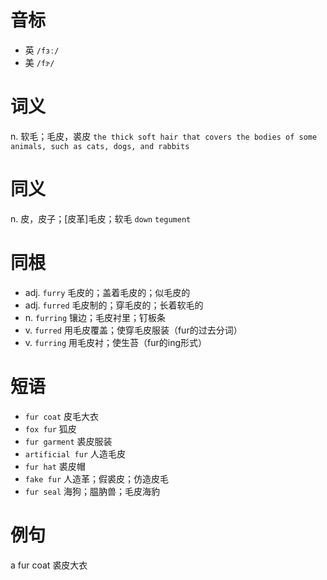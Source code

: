 # 音标

- 英 `/fɜː/`
- 美 `/fɝ/`

# 词义

n. 软毛；毛皮，裘皮
`the thick soft hair that covers the bodies of some animals, such as cats, dogs, and rabbits`

# 同义

n. 皮，皮子；[皮革]毛皮；软毛
`down` `tegument`

# 同根

- adj. `furry` 毛皮的；盖着毛皮的；似毛皮的
- adj. `furred` 毛皮制的；穿毛皮的；长着软毛的
- n. `furring` 镶边；毛皮衬里；钉板条
- v. `furred` 用毛皮覆盖；使穿毛皮服装（fur的过去分词）
- v. `furring` 用毛皮衬；使生苔（fur的ing形式）

# 短语

- `fur coat` 皮毛大衣
- `fox fur` 狐皮
- `fur garment` 裘皮服装
- `artificial fur` 人造毛皮
- `fur hat` 裘皮帽
- `fake fur` 人造革；假裘皮；仿造皮毛
- `fur seal` 海狗；腽肭兽；毛皮海豹

# 例句

a fur coat
裘皮大衣


